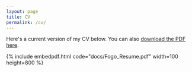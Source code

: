 ```yaml
---
layout: page
title: CV
permalink: /cv/
---
```


Here's a current version of my CV below. You can also [download the PDF here](https://drive.google.com/open?id=1iJXCYoNt5gL0nuRD-voNkPugdtAMQyTb).

{% include embedpdf.html code="docs/Fogo_Resume.pdf" width=100 height=800 %}


